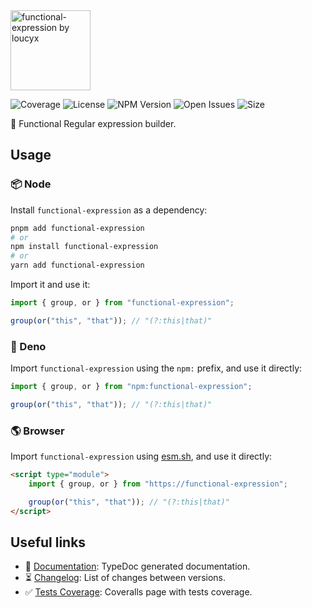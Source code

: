 <img id="logo" alt="functional-expression by loucyx" src="https://lou.codes/logos/functional_expression.svg" height="128" />

![Coverage][coverage-badge] ![License][license-badge]
![NPM Version][npm-version-badge] ![Open Issues][open-issues-badge]
![Size][size-badge]

🧙 Functional Regular expression builder.

## Usage

### 📦 Node

Install `functional-expression` as a dependency:

```bash
pnpm add functional-expression
# or
npm install functional-expression
# or
yarn add functional-expression
```

Import it and use it:

```typescript
import { group, or } from "functional-expression";

group(or("this", "that")); // "(?:this|that)"
```

### 🦕 Deno

Import `functional-expression` using the `npm:` prefix, and use it directly:

```typescript
import { group, or } from "npm:functional-expression";

group(or("this", "that")); // "(?:this|that)"
```

### 🌎 Browser

Import `functional-expression` using [esm.sh][esm.sh], and use it directly:

```html
<script type="module">
	import { group, or } from "https://functional-expression";

	group(or("this", "that")); // "(?:this|that)"
</script>
```

## Useful links

-   📝 [Documentation][documentation]: TypeDoc generated documentation.
-   ⏳ [Changelog][changelog]: List of changes between versions.
-   ✅ [Tests Coverage][coverage]: Coveralls page with tests coverage.

<!-- Reference -->

[changelog]:
	https://github.com/loucyx/lou.codes/blob/main/packages/functional-expression/CHANGELOG.md
[coverage-badge]:
	https://img.shields.io/coveralls/github/loucyx/lou.codes.svg?label=Test+Coverage&labelColor=666&color=0a8
[coverage]: https://coveralls.io/github/loucyx/lou.codes
[documentation]: https://lou.codes/libraries/functional_expression/
[esm.sh]: https://esm.sh
[license-badge]:
	https://img.shields.io/npm/l/functional-expression.svg?label=License&labelColor=666&color=0a8
[npm-version-badge]:
	https://img.shields.io/npm/v/functional-expression.svg?label=NPM+Version&labelColor=666&color=0a8
[open-issues-badge]:
	https://img.shields.io/github/issues/loucyx/lou.codes.svg?label=Issues&labelColor=666&color=0a8
[size-badge]:
	https://img.shields.io/badge/dynamic/json?label=Size+(min%2Bbrotli)&labelColor=666&color=0a8&suffix=KiB&query=%24.size&url=https%3A%2F%2Fraw.githubusercontent.com%2Floucyx%2Flou.codes%2Fmain%2Fpackages%2Ffunctional-expression%2Fpackage.json
[lou.codes]: https://lou.codes
